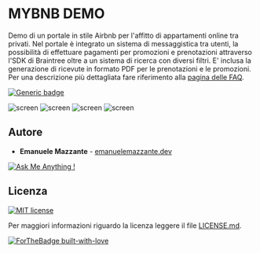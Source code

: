 # MYBNB DEMO
Demo di un portale in stile Airbnb per l'affitto di appartamenti online tra privati. Nel portale è integrato un sistema di messaggistica tra utenti, la possibilità di effettuare pagamenti per promozioni e prenotazioni attraverso l'SDK di Braintree oltre a un sistema di ricerca con diversi filtri. E' inclusa la generazione di ricevute in formato PDF per le prenotazioni e le promozioni. Per una descrizione più dettagliata fare riferimento alla [pagina delle FAQ](https://emanuelemazzante.dev/demo/mybnb/faq). 

[![Generic badge](https://img.shields.io/badge/LIVEDEMO-HERE-<COLOR>.svg)](https://emanuelemazzante.dev/demo/mybnb/)

![screen](../master/art/mybnb_screen_1.jpg)
![screen](../master/art/mybnb_screen_2.jpg)
![screen](../master/art/mybnb_screen_3.jpg)
![screen](../master/art/mybnb_screen_4.jpg)

## Autore

* **Emanuele Mazzante** - [emanuelemazzante.dev](https://emanuelemazzante.dev) 

[![Ask Me Anything !](https://img.shields.io/badge/Ask%20me-anything-1abc9c.svg)](mailto:e.mazzante.dev@gmail.com)

## Licenza

[![MIT license](https://img.shields.io/badge/License-MIT-blue.svg)](https://lbesson.mit-license.org/)

Per maggiori informazioni riguardo la licenza leggere il file [LICENSE.md](LICENSE.md).

[![ForTheBadge built-with-love](http://ForTheBadge.com/images/badges/built-with-love.svg)](https://emanuelemazzante.dev/)
